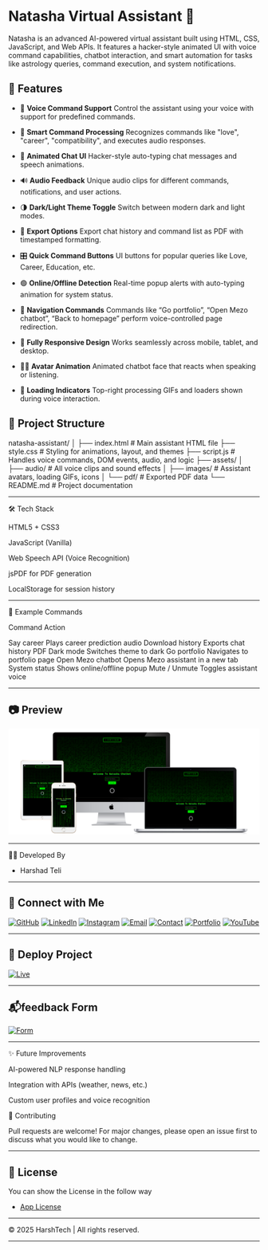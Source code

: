 # Natasha Virtual Assistant 🔮

Natasha is an advanced AI-powered virtual assistant built using HTML, CSS, JavaScript, and Web APIs. It features a hacker-style animated UI with voice command capabilities, chatbot interaction, and smart automation for tasks like astrology queries, command execution, and system notifications.

## 🚀 Features

- 🎤 **Voice Command Support** 
  Control the assistant using your voice with support for predefined commands.

- 🧠 **Smart Command Processing** 
  Recognizes commands like "love", "career", "compatibility", and executes audio responses.

- 💬 **Animated Chat UI** 
  Hacker-style auto-typing chat messages and speech animations.

- 🔊 **Audio Feedback** 
  Unique audio clips for different commands, notifications, and user actions.

- 🌗 **Dark/Light Theme Toggle** 
  Switch between modern dark and light modes.

- 📄 **Export Options** 
  Export chat history and command list as PDF with timestamped formatting.

- 🎛️ **Quick Command Buttons** 
  UI buttons for popular queries like Love, Career, Education, etc.

- 🟢 **Online/Offline Detection** 
  Real-time popup alerts with auto-typing animation for system status.

- 🧭 **Navigation Commands** 
  Commands like “Go portfolio”, “Open Mezo chatbot”, “Back to homepage” perform voice-controlled page redirection.

- 🎨 **Fully Responsive Design** 
  Works seamlessly across mobile, tablet, and desktop.

- 🧞‍♀️ **Avatar Animation** 
  Animated chatbot face that reacts when speaking or listening.

- 📍 **Loading Indicators** 
  Top-right processing GIFs and loaders shown during voice interaction.

## 📁 Project Structure

natasha-assistant/ │ ├── index.html               # Main assistant HTML file ├── style.css                # Styling for animations, layout, and themes ├── script.js                # Handles voice commands, DOM events, audio, and logic ├── assets/ │   ├── audio/               # All voice clips and sound effects │   ├── images/              # Assistant avatars, loading GIFs, icons │   └── pdf/                 # Exported PDF data └── README.md                # Project documentation

---


🛠️ Tech Stack

HTML5 + CSS3

JavaScript (Vanilla)

Web Speech API (Voice Recognition)

jsPDF for PDF generation

LocalStorage for session history

---


📢 Example Commands

Command Action

Say career Plays career prediction audio
Download history Exports chat history PDF
Dark mode Switches theme to dark
Go portfolio Navigates to portfolio page
Open Mezo chatbot Opens Mezo assistant in a new tab
System status Shows online/offline popup
Mute / Unmute Toggles assistant voice

---

## 📷 Preview<br>
<img src="mockup.png" alt="image" height="auto" width="auto"/>

---
🧑‍💻 Developed By

* Harshad Teli 

---

## 🔗 Connect with Me

[![GitHub](https://img.shields.io/badge/GitHub-000?style=for-the-badge&logo=github&logoColor=white)](https://github.com/harshadteli)
[![LinkedIn](https://img.shields.io/badge/LinkedIn-0077B5?style=for-the-badge&logo=linkedin&logoColor=white)](https://www.linkedin.com/in/harshad-teli-560700330?utm_source=share&utm_campaign=share_via&utm_content=profile&utm_medium=android_app
)
[![Instagram](https://img.shields.io/badge/Instagram-E4405F?style=for-the-badge&logo=instagram&logoColor=white)](https://www.instagram.com/ha.rshad4727?igsh=MTlmbHFkMTlnMnh2dQ==)
[![Email](https://img.shields.io/badge/Email-D14836?style=for-the-badge&logo=gmail&logoColor=white)](mailto:harshadteli697@gmail.com)
[![Contact](https://img.shields.io/badge/Contact%20Form-Submit-blue?style=for-the-badge&logo=maildotru)](https://harshadteli.github.io/contactharshadteli/)
[![Portfolio](https://img.shields.io/badge/Portfolio-121212?style=for-the-badge&logo=aboutdotme&logoColor=white)](https://harshadteli.github.io/harshadteliportfolio/)
[![YouTube](https://img.shields.io/badge/YouTube-FF0000?style=for-the-badge&logo=youtube&logoColor=white)](https://youtube.com/@harshtechaiworld?si=atZyhy8X8SAHiupw)

---

## 📲 Deploy Project

[![Live](https://img.shields.io/badge/Live-Demo-green?style=for-the-badge&logo=vercel)](https://harshadteli.github.io/natashachatbotassistent/)

---

## 📬feedback Form 


[![Form](https://img.shields.io/badge/Feedback_Form-4285F4?style=for-the-badge&logo=googleforms&logoColor=white)](https:/harshadteli.github.io/feedbackformgithub/)

---

✨ Future Improvements

AI-powered NLP response handling

Integration with APIs (weather, news, etc.)

Custom user profiles and voice recognition


🤝 Contributing

Pull requests are welcome! For major changes, please open an issue first to discuss what you would like to change.

---

## 📜 License

You can show the License in the follow way

* [App License](license.txt)


---

© 2025 HarshTech |  All rights reserved.


---
